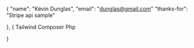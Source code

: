 {
	"name": "Kévin Dunglas", 
	"email": "dunglas@gmail.com"
	"thanks-for": "Stripe api sample"

},
{
	Tailwind
	Composer
	Php
	
}